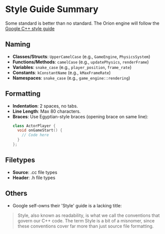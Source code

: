 # Style Guide Summary

Some standard is better than no standard.
The Orion engine will follow the [Google C++ style guide](https://google.github.io/styleguide/cppguide.html)

## Naming
- **Classes/Structs**: `UpperCamelCase` (e.g., `GameEngine`, `PhysicsSystem`)
- **Functions/Methods**: `camelCase` (e.g., `updatePhysics`, `renderFrame`)
- **Variables**: `snake_case` (e.g., `player_position`, `frame_rate`)
- **Constants**: `kConstantName` (e.g., `kMaxFrameRate`)
- **Namespaces**: `snake_case` (e.g., `game_engine::rendering`)

## Formatting
- **Indentation**: 2 spaces, no tabs.
- **Line Length**: Max 80 characters.
- **Braces**: Use Egyptian-style braces (opening brace on same line):
  ```cpp
  class ActorPlayer {
    void onGameStart() {
      // Code here
    }
  };

## Filetypes
- **Source**: .cc file types
- **Header**: .h file types


## Others
- Google self-owns their 'Style' guide is a lacking title:
> Style, also known as readability, is what we call the conventions that govern our C++ code. The term Style is a bit of a misnomer, since these conventions cover far more than just source file formatting.
